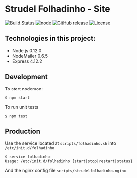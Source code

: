 # Strudel Folhadinho - Site

[![Build Status](https://travis-ci.org/wbruno/strudelfolhadinho.svg?branch=master)](https://travis-ci.org/wbruno/strudelfolhadinho)
[![node](https://img.shields.io/badge/node-0.12.0-brightgreen.svg)]()
[![GitHub release](https://img.shields.io/github/release/wbruno/strudelfolhadinho.svg)]()
[![License](http://img.shields.io/:license-mit-blue.svg)](https://github.com/wbruno/strudelfolhadinho/blob/master/LICENSE)

## Technologies in this project:
- Node.js 0.12.0
- NodeMailer 0.6.5
- Express 4.12.2


## Development

To start nodemon:
```
$ npm start
```

To run unit tests
```
$ npm test
```


## Production
Use the service located at `scripts/folhadinho.sh` into `/etc/init.d/folhadinho`

```
$ service folhadinho
Usage: /etc/init.d/folhadinho {start|stop|restart|status}
```

And the nginx config file `scripts/strudelfolhadinho.nginx`

